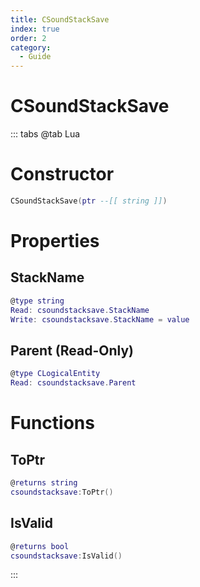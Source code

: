 ```yaml
---
title: CSoundStackSave
index: true
order: 2
category:
  - Guide
---
```


# CSoundStackSave

::: tabs
@tab Lua
# Constructor
```lua
CSoundStackSave(ptr --[[ string ]])
```
# Properties
## StackName 
```lua
@type string
Read: csoundstacksave.StackName
Write: csoundstacksave.StackName = value
```
## Parent (Read-Only)
```lua
@type CLogicalEntity
Read: csoundstacksave.Parent
```
# Functions
## ToPtr
```lua
@returns string
csoundstacksave:ToPtr()
```
## IsValid
```lua
@returns bool
csoundstacksave:IsValid()
```

:::